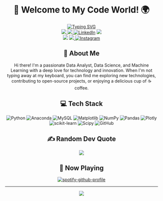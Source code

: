 <div align="center">
    
# 👋 Welcome to My Code World! 🌍

[![Typing SVG](https://readme-typing-svg.demolab.com?font=Fira+Code&weight=200&pause=1000&center=true&vCenter=true&multiline=true&repeat=false&width=600&height=100&lines=SAMUEL+SEMAYA;Data+Analyst+%7C+Data+Scientist+%7C+Data+Enthusiast)](https://github.com/samuelsemaya) <br>
<a href="https://samuelsemaya.framer.ai/">
    <img src="https://img.shields.io/badge/website-000000?style=flat-square&logo=About.me&logoColor=white" />
<a href="https://drive.google.com/file/d/1_h5MtCPd9TVXkvzKjbFPfIFZAtQDiYW0/view?usp=sharing">
    <img src="https://img.shields.io/badge/PDF-CV-red?style=flat-square&logo=adobe">
[![LinkedIn](https://img.shields.io/badge/LinkedIn-%230077B5.svg?logo=linkedin&logoColor=white)](https://linkedin.com/in/samuelsemaya)
<a href="https://samuelsemaya.medium.com/">
    <img src="https://img.shields.io/badge/Medium-12100E?style=flat-square&logo=medium&logoColor=white" />  
<a href="https://wa.me/6285161290496" target="blank">
    <img src="https://img.shields.io/badge/WhatsApp-25D366?style=flat-square&logo=whatsapp&logoColor=white" /></a>
<a href="mailto:samuelsemaya29@gmail.com">
    <img src="https://img.shields.io/badge/-Email-red?style=flat-square&logo=gmail&logoColor=white">
[![Instagram](https://img.shields.io/badge/Instagram-%23E4405F.svg?logo=Instagram&logoColor=white)](https://instagram.com/samuelsemaya)

## 🚀 About Me
Hi there! I'm a passionate Data Analyst, Data Science, and Machine Learning with a deep love for technology and innovation. When I'm not typing away at my keyboard, you can find me exploring new technologies, contributing to open-source projects, or enjoying a delicious cup of ☕ coffee.

## 💻 Tech Stack
![Python](https://img.shields.io/badge/python-3670A0?style=for-the-badge&logo=python&logoColor=ffdd54) ![Anaconda](https://img.shields.io/badge/Anaconda-%2344A833.svg?style=for-the-badge&logo=anaconda&logoColor=white) ![MySQL](https://img.shields.io/badge/mysql-4479A1.svg?style=for-the-badge&logo=mysql&logoColor=white) ![Matplotlib](https://img.shields.io/badge/Matplotlib-%23ffffff.svg?style=for-the-badge&logo=Matplotlib&logoColor=black) ![NumPy](https://img.shields.io/badge/numpy-%23013243.svg?style=for-the-badge&logo=numpy&logoColor=white) ![Pandas](https://img.shields.io/badge/pandas-%23150458.svg?style=for-the-badge&logo=pandas&logoColor=white) ![Plotly](https://img.shields.io/badge/Plotly-%233F4F75.svg?style=for-the-badge&logo=plotly&logoColor=white) ![scikit-learn](https://img.shields.io/badge/scikit--learn-%23F7931E.svg?style=for-the-badge&logo=scikit-learn&logoColor=white) ![Scipy](https://img.shields.io/badge/SciPy-%230C55A5.svg?style=for-the-badge&logo=scipy&logoColor=%white) ![GitHub](https://img.shields.io/badge/github-%23121011.svg?style=for-the-badge&logo=github&logoColor=white)

## ✍️ Random Dev Quote

![](https://quotes-github-readme.vercel.app/api?type=horizontal&theme=radical)

## 🎵 Now Playing

[![spotify-github-profile](https://spotify-github-profile.kittinanx.com/api/view?uid=31desakm3d5gzq6ta7h37qkrslwi&cover_image=true&theme=novatorem&show_offline=false&background_color=121212&interchange=true&bar_color=53b14f&bar_color_cover=true)](https://spotify-github-profile.kittinanx.com/api/view?uid=31desakm3d5gzq6ta7h37qkrslwi&redirect=true)

<!---
## 📊 My GitHub Stats
![GitHub Streak](https://github-readme-streak-stats.herokuapp.com/?user=samuelsemaya&theme=radical)<br><br>
![Top Languages](https://github-readme-stats.vercel.app/api/top-langs/?username=samuelsemaya&layout=compact&theme=radical)
--->

<!---## 🔝 Top Contributed Repo
<div align="center">
    
![](https://github-contributor-stats.vercel.app/api?username=samuelsemaya&limit=5&theme=dark&combine_all_yearly_contributions=true)

</div>--->

<!---## 🌱 I'm Currently Learning

- Blockchain Development 🔗
- Machine Learning 🤖
- Cloud Architecture ☁️--->

---

<div align="center">
    
[![](https://visitcount.itsvg.in/api?id=samuelsemaya&label=Profile%20Views&color=1&icon=2&pretty=false)](https://github.com/samuelsemaya)

</div>

</div>




